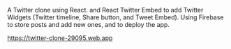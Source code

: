 A Twitter clone using React. and React Twitter Embed to add Twitter Widgets (Twitter timeline, Share button, and Tweet Embed).
Using Firebase to store posts and add new ones, and to deploy the app.

https://twitter-clone-29095.web.app
